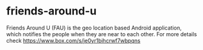 # friends-around-u
Friends Around U (FAU) is the geo location based Android application, which notifies the people when they are near to each other.  For more details check https://www.box.com/s/je0yr1bihcrwf7wbpqns
